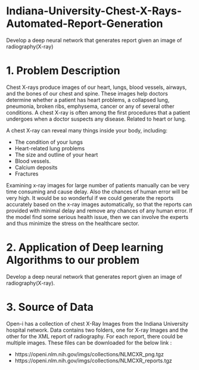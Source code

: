 # Indiana-University-Chest-X-Rays-Automated-Report-Generation
Develop a deep neural network that generates report given an image of radiography(X-ray)

# 1. Problem Description
Chest X-rays produce images of our heart, lungs, blood vessels, airways, and the bones of our chest and spine. These images help doctors determine whether a patient has heart problems, a collapsed lung, pneumonia, broken ribs, emphysema, cancer or any of several other conditions. A chest X-ray is often among the first procedures that a patient undergoes when a doctor suspects any disease. Related to heart or lung.

A chest X-ray can reveal many things inside your body, including:
<ul>
<li>The condition of your lungs</li>
<li>Heart-related lung problems</li>
<li>The size and outline of your heart</li>
<li>Blood vessels.</li>
<li>Calcium deposits</li>
<li>Fractures</li>
</ul>


Examining x-ray images for large number of patients manually can be very time consuming and cause delay. Also the chances of human error will be very high. It would be so wonderful if we could generate the reports accurately based on the x-ray images automatically, so that the reports can provided with minimal delay and remove any chances of any human error. If the model find some serious health issue, then we can involve the experts and thus minimize the stress on the healthcare sector.

# 2. Application of Deep learning Algorithms to our problem
Develop a deep neural network that generates report given an image of radiography(X-ray).
    
# 3. Source of Data
Open-i has a collection of chest X-Ray Images from the Indiana University hospital network. Data contains two folders, one for X-ray Images and the other for the XML report of radiography. For each report, there could be multiple images.
These files can be downloaded for the below link :
<ul>
<li>https://openi.nlm.nih.gov/imgs/collections/NLMCXR_png.tgz</li>
<li> https://openi.nlm.nih.gov/imgs/collections/NLMCXR_reports.tgz</li>
</ul>
